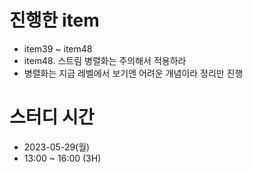 # 진행한 item
* item39 ~ item48
* item48. 스트림 병렬화는 주의해서 적용하라
* 병렬화는 지금 레벨에서 보기엔 어려운 개념이라 정리만 진행

# 스터디 시간
* 2023-05-29(월)
* 13:00 ~ 16:00 (3H)
